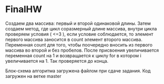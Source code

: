 # FinalHW
Создаем два массива: первый и второй одинаковой длины. 
Затем создаем метод, где цикл соразмерный длине массива, внутри цикла проверяем условия ( <=3 ), если условие соблюдается, то элемент первого массива заносится в count элемент второго массива. 
Переменная count для того, чтобы поочередно вносить из первого массива во второй и без пробелов. После присвоения увеличивается переменная count на 1 и возвращается к циклу for в котором i увеличивается на 1. 
Так проверяется до конца.

Блок-схема алгоритма загружена файлом при сдаче задания.
Код загружен на ветке master

